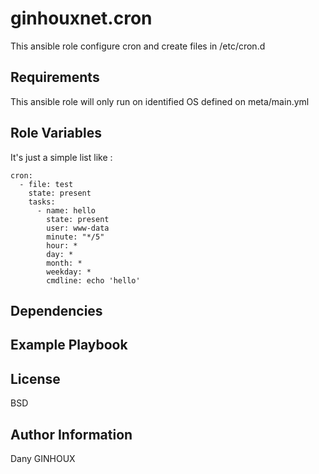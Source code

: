 ginhouxnet.cron
=========

This ansible role configure cron and create files in /etc/cron.d 


Requirements
------------

This ansible role will only run on identified OS defined on meta/main.yml


Role Variables
--------------

It's just a simple list like : 

```
cron:
  - file: test
    state: present
    tasks:
      - name: hello
        state: present
        user: www-data
        minute: "*/5"
        hour: *
        day: *
        month: *
        weekday: *
        cmdline: echo 'hello'
```


Dependencies
------------




Example Playbook
----------------



License
-------

BSD


Author Information
------------------

Dany GINHOUX
